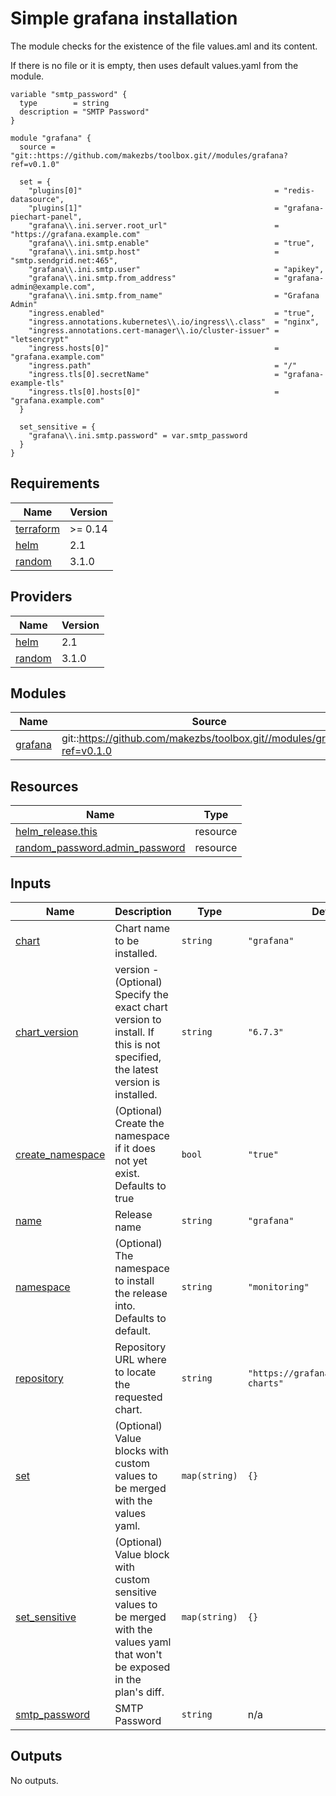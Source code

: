 # Simple grafana installation

The module checks for the existence of the file values.aml and its content.

If there is no file or it is empty, then uses default values.yaml from the module.

```
variable "smtp_password" {
  type        = string
  description = "SMTP Password"
}

module "grafana" {
  source = "git::https://github.com/makezbs/toolbox.git//modules/grafana?ref=v0.1.0"

  set = {
    "plugins[0]"                                           = "redis-datasource",
    "plugins[1]"                                           = "grafana-piechart-panel",
    "grafana\\.ini.server.root_url"                        = "https://grafana.example.com"
    "grafana\\.ini.smtp.enable"                            = "true",
    "grafana\\.ini.smtp.host"                              = "smtp.sendgrid.net:465",
    "grafana\\.ini.smtp.user"                              = "apikey",
    "grafana\\.ini.smtp.from_address"                      = "grafana-admin@example.com",
    "grafana\\.ini.smtp.from_name"                         = "Grafana Admin"
    "ingress.enabled"                                      = "true",
    "ingress.annotations.kubernetes\\.io/ingress\\.class"  = "nginx",
    "ingress.annotations.cert-manager\\.io/cluster-issuer" = "letsencrypt"
    "ingress.hosts[0]"                                     = "grafana.example.com"
    "ingress.path"                                         = "/"
    "ingress.tls[0].secretName"                            = "grafana-example-tls"
    "ingress.tls[0].hosts[0]"                              = "grafana.example.com"
  }

  set_sensitive = {
    "grafana\\.ini.smtp.password" = var.smtp_password
  }
}
```

## Requirements

| Name | Version |
|------|---------|
| <a name="requirement_terraform"></a> [terraform](#requirement\_terraform) | >= 0.14 |
| <a name="requirement_helm"></a> [helm](#requirement\_helm) | 2.1 |
| <a name="requirement_random"></a> [random](#requirement\_random) | 3.1.0 |

## Providers

| Name | Version |
|------|---------|
| <a name="provider_helm"></a> [helm](#provider\_helm) | 2.1 |
| <a name="provider_random"></a> [random](#provider\_random) | 3.1.0 |

## Modules

| Name | Source | Version |
|------|--------|---------|
| <a name="module_grafana"></a> [grafana](#module\_grafana) | git::https://github.com/makezbs/toolbox.git//modules/grafana?ref=v0.1.0 |  |

## Resources

| Name | Type |
|------|------|
| [helm_release.this](https://registry.terraform.io/providers/hashicorp/helm/2.1/docs/resources/release) | resource |
| [random_password.admin_password](https://registry.terraform.io/providers/hashicorp/random/3.1.0/docs/resources/password) | resource |

## Inputs

| Name | Description | Type | Default | Required |
|------|-------------|------|---------|:--------:|
| <a name="input_chart"></a> [chart](#input\_chart) | Chart name to be installed. | `string` | `"grafana"` | no |
| <a name="input_chart_version"></a> [chart\_version](#input\_chart\_version) | version - (Optional) Specify the exact chart version to install. If this is not specified, the latest version is installed. | `string` | `"6.7.3"` | no |
| <a name="input_create_namespace"></a> [create\_namespace](#input\_create\_namespace) | (Optional) Create the namespace if it does not yet exist. Defaults to true | `bool` | `"true"` | no |
| <a name="input_name"></a> [name](#input\_name) | Release name | `string` | `"grafana"` | no |
| <a name="input_namespace"></a> [namespace](#input\_namespace) | (Optional) The namespace to install the release into. Defaults to default. | `string` | `"monitoring"` | no |
| <a name="input_repository"></a> [repository](#input\_repository) | Repository URL where to locate the requested chart. | `string` | `"https://grafana.github.io/helm-charts"` | no |
| <a name="input_set"></a> [set](#input\_set) | (Optional) Value blocks with custom values to be merged with the values yaml. | `map(string)` | `{}` | no |
| <a name="input_set_sensitive"></a> [set\_sensitive](#input\_set\_sensitive) | (Optional) Value block with custom sensitive values to be merged with the values yaml that won't be exposed in the plan's diff. | `map(string)` | `{}` | no |
| <a name="input_smtp_password"></a> [smtp\_password](#input\_smtp\_password) | SMTP Password | `string` | n/a | yes |

## Outputs

No outputs.
